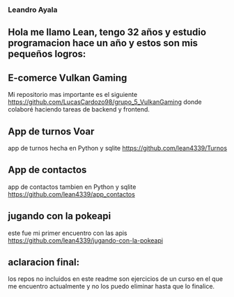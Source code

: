 ### Leandro Ayala 

<!--
**lean4339/lean4339** is a ✨ _special_ ✨ repository because its `README.md` (this file) appears on your GitHub profile.

Here are some ideas to get you started:

- 🔭 I’m currently working on ...
- 🌱 I’m currently learning ...
- 👯 I’m looking to collaborate on ...
- 🤔 I’m looking for help with ...
- 💬 Ask me about ...
- 📫 How to reach me: ...
- 😄 Pronouns: ...
- ⚡ Fun fact: ...
-->
## Hola me llamo Lean, tengo 32 años y estudio programacion hace un año y estos son mis pequeños logros:

## E-comerce Vulkan Gaming
Mi repositorio mas importante es el siguiente https://github.com/LucasCardozo98/grupo_5_VulkanGaming donde colaboré haciendo tareas de backend y frontend.

## App de turnos Voar
app de turnos hecha en Python y sqlite https://github.com/lean4339/Turnos

## App de contactos
app de contactos tambien en Python y sqlite https://github.com/lean4339/app_contactos

## jugando con la pokeapi
este fue mi primer encuentro con las apis https://github.com/lean4339/jugando-con-la-pokeapi

## aclaracion final:
los repos no incluidos en este readme son ejercicios de un curso en el que me encuentro actualmente y no los puedo eliminar hasta que lo finalice.  
